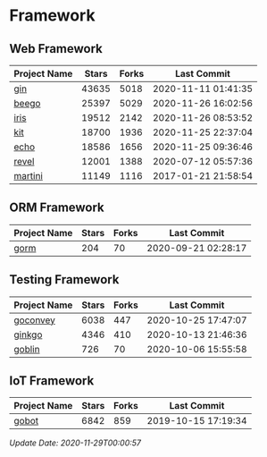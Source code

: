 # Framework

## Web Framework
| Project Name | Stars | Forks | Last Commit |
| ------------ | ----- | ----- | ----------- |
| [gin](https://github.com/gin-gonic/gin) | 43635 | 5018 | 2020-11-11 01:41:35 |
| [beego](https://github.com/astaxie/beego) | 25397 | 5029 | 2020-11-26 16:02:56 |
| [iris](https://github.com/kataras/iris) | 19512 | 2142 | 2020-11-26 08:53:52 |
| [kit](https://github.com/go-kit/kit) | 18700 | 1936 | 2020-11-25 22:37:04 |
| [echo](https://github.com/labstack/echo) | 18586 | 1656 | 2020-11-25 09:36:46 |
| [revel](https://github.com/revel/revel) | 12001 | 1388 | 2020-07-12 05:57:36 |
| [martini](https://github.com/go-martini/martini) | 11149 | 1116 | 2017-01-21 21:58:54 |

## ORM Framework
| Project Name | Stars | Forks | Last Commit |
| ------------ | ----- | ----- | ----------- |
| [gorm](https://github.com/jinzhu/gorm) | 204 | 70 | 2020-09-21 02:28:17 |

## Testing Framework
| Project Name | Stars | Forks | Last Commit |
| ------------ | ----- | ----- | ----------- |
| [goconvey](https://github.com/smartystreets/goconvey) | 6038 | 447 | 2020-10-25 17:47:07 |
| [ginkgo](https://github.com/onsi/ginkgo) | 4346 | 410 | 2020-10-13 21:46:36 |
| [goblin](https://github.com/franela/goblin) | 726 | 70 | 2020-10-06 15:55:58 |

## IoT Framework
| Project Name | Stars | Forks | Last Commit |
| ------------ | ----- | ----- | ----------- |
| [gobot](https://github.com/hybridgroup/gobot) | 6842 | 859 | 2019-10-15 17:19:34 |

*Update Date: 2020-11-29T00:00:57*